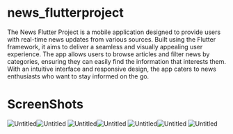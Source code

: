 # news_flutterproject
The News Flutter Project is a mobile application designed to provide users with real-time news updates from various sources. Built using the Flutter framework, it aims to deliver a seamless and visually appealing user experience. The app allows users to browse articles and filter news by categories, ensuring they can easily find the information that interests them. With an intuitive interface and responsive design, the app caters to news enthusiasts who want to stay informed on the go.
# ScreenShots
![Untitled](https://github.com/user-attachments/assets/111a0023-36df-4c93-aa5d-2d1bb904f502)![Untitled](https://github.com/user-attachments/assets/bc52cba9-88fb-4364-848b-6df6401f9744)
![Untitled](https://github.com/user-attachments/assets/68acac03-728f-45db-a2cc-b48664960e48)![Untitled](https://github.com/user-attachments/assets/5ee42859-a7f4-4fa7-bd03-7eee8e825db3)
![Untitled](https://github.com/user-attachments/assets/6eb06966-e00a-438d-9fa4-55fcce90e783)![Untitled](https://github.com/user-attachments/assets/97958f9c-8a4f-4353-9eee-481ef4ddba95)
![Untitled](https://github.com/user-attachments/assets/eddb3db4-c686-4722-bc3d-98e3fd2e4456)






